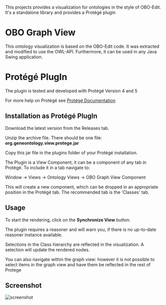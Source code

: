 This projects provides a visualization for ontologies in the style of OBO-Edit.
It's a standalone library and provides a Protégé plugin

# OBO Graph View #

This ontology visualization is based on the OBO-Edit code. It was extracted and modified to use the OWL-API.
Furthermore, it can be used in any Java Swing application.

# Protégé PlugIn #

The plugin is tested and developed with Protégé Version 4 and 5

For more help on Protégé see [Protégé Documentation](http://protegewiki.stanford.edu/wiki/Protege4UserDocs)

## Installation as Protégé PlugIn ##
Download the latest version from the Releases tab.

Unzip the archive file. There should be one file: **org.geneontology.view.protege.jar**

Copy this jar file in the plugins folder of your Protégé installation.

The Plugin is a View Component, it can be a component of any tab in Protégé. To include it in a tab navigate to:

Window -> Views -> Ontology Views -> OBO Graph View Component

This will create a new component, which can be dropped in an appropriate position in the Protégé tab.
The recommended tab is the 'Classes' tab.

## Usage ##

To start the rendering, click on the **Synchronize View** button.

The plugin requires a reasoner and will warn you, if there is no up-to-date reasoner instance available.

Selections in the Class hierarchy are reflected in the visualization. A selection will update the rendered nodes.

You can also navigate within the graph view: however it is not
possible to select items in the graph view and have them be reflected
in the rest of Protege

## Screenshot

![screenshot](https://raw.github.com/owlcollab/obographview/master/docs/screenshot.png)
